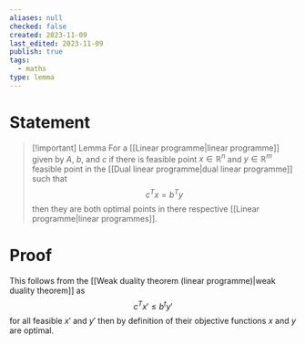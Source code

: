 ```yaml
---
aliases: null
checked: false
created: 2023-11-09
last_edited: 2023-11-09
publish: true
tags:
  - maths
type: lemma
---
```

# Statement

> [!important] Lemma
> For a [[Linear programme|linear programme]] given by $A$, $b$, and $c$ if there is feasible point $x \in \mathbb{R}^n$ and $y \in \mathbb{R}^m$ feasible point in the [[Dual linear programme|dual linear programme]] such that
> $$ c^Tx = b^Ty$$
> then they are both optimal points in there respective [[Linear programme|linear programmes]].

# Proof

This follows from the [[Weak duality theorem (linear programme)|weak duality theorem]] as
$$c^Tx' \leq b^ty'$$
for all feasible $x'$ and $y'$ then by definition of their objective functions $x$ and $y$ are optimal.
